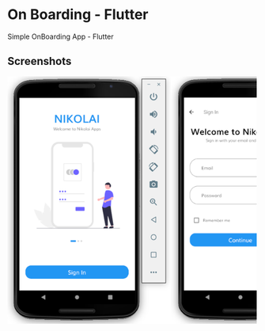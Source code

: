 # On Boarding - Flutter

Simple OnBoarding App - Flutter

## Screenshots

<pre>
<img src="https://github.com/fionicholas/OnBoarding-Flutter/blob/master/screenshot/ssonboardingandroid.png" alt="ss-onboarding-flutter" width="330" height="500" /><img src="https://github.com/fionicholas/OnBoarding-Flutter/blob/master/screenshot/sssigninandroid.png" alt="ss-signin-flutter" width="330" height="500" />
</pre>
